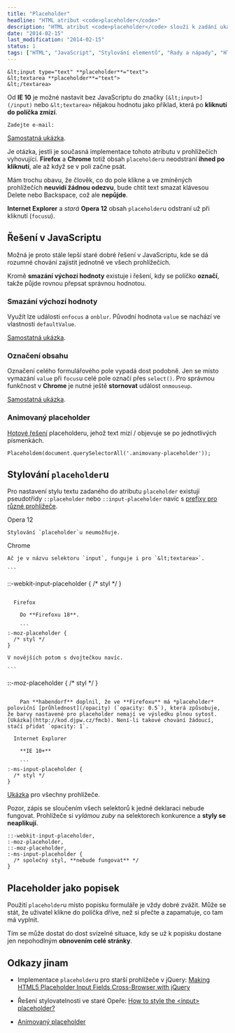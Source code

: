 ```yaml
---
title: "Placeholder"
headline: "HTML atribut <code>placeholder</code>"
description: "HTML atribut <code>placeholder</code> slouží k zadání ukázkové hodnoty do formulářového pole."
date: "2014-02-15"
last_modification: "2014-02-15"
status: 1
tags: ["HTML", "JavaScript", "Stylování elementů", "Rady a nápady", "HTML atributy"]
---
```


```
&lt;input type="text" **placeholder**="text">
&lt;textarea **placeholder**="text">
&lt;/textarea>
```

Od **IE 10** je možné nastavit bez JavaScriptu do značky `[&lt;input>](/input)` nebo `&lt;textarea>` nějakou hodnotu jako příklad, která po **kliknutí do políčka zmizí**.

    Zadejte e-mail: 

[Samostatná ukázka](http://kod.djpw.cz/rybb).

Je otázka, jestli je současná implementace tohoto atributu v prohlížečích vyhovující. **Firefox** a **Chrome** totiž obsah `placeholder`u neodstraní **ihned po kliknutí**, ale až když se v poli začne psát.

Mám trochu obavu, že člověk, co do pole klikne a ve zmíněných prohlížečích **neuvidí žádnou odezvu**, bude chtít text smazat klávesou Delete nebo Backspace, což ale **nepůjde**.

**Internet Explorer** a *stará* **Opera 12** obsah `placeholder`u odstraní už při kliknutí (`focus`u).

## Řešení v JavaScriptu

Možná je proto stále lepší staré dobré řešení v JavaScriptu, kde se dá rozumné chování zajistit jednotně ve všech prohlížečích.

Kromě **smazání výchozí hodnoty** existuje i řešení, kdy se políčko **označí**, takže půjde rovnou přepsat správnou hodnotou.

### Smazání výchozí hodnoty

Využít lze události `onfocus` a `onblur`. Původní hodnota `value` se nachází ve vlastnosti `defaultValue`.

[Samostatná ukázka](http://kod.djpw.cz/sybb).

### Označení obsahu

Označení celého formulářového pole vypadá dost podobně. Jen se místo vymazání `value` při `focus`u celé pole označí přes `select()`. Pro správnou funkčnost v **Chrome** je nutné ještě **stornovat** událost `onmouseup`.

[Samostatná ukázka](http://kod.djpw.cz/jgcb).

### Animovaný placeholder

[Hotové řešení](https://github.com/jackrugile/placeholdem) placeholderu, jehož text mizí / objevuje se po jednotlivých písmenkách.

    Placeholdem(document.querySelectorAll('.animovany-placeholder'));

## Stylování `placeholder`u

Pro nastavení stylu textu zadaného do atributu `placeholder` existují pseudotřídy `::placeholder` nebo `::input-placeholder` navíc s [prefixy pro různé prohlížeče](/css-prefixy).

  Opera 12
  
    Stylování `placeholder`u neumožňuje.

  Chrome
  
    Ač je v názvu selektoru `input`, funguje i pro `&lt;textarea>`.

    ```
::-webkit-input-placeholder {
  /* styl */
}
```

  Firefox
  
    Do **Firefoxu 18**.

    ```
:-moz-placeholder {
  /* styl */ 
}
```

    V novějších potom s dvojtečkou navíc.

    ```
**:**:-moz-placeholder {
  /* styl */ 
}
```

    Pan **habendorf** doplnil, že ve **Firefoxu** má *placeholder* poloviční [průhlednost](/opacity) (`opacity: 0.5`), která způsobuje, že barvy nastavené pro placeholder nemají ve výsledku plnou sytost. [Ukázka](http://kod.djpw.cz/fmcb). Není-li takové chování žádoucí, stačí přidat `opacity: 1`.

  Internet Explorer
  
    **IE 10+**

    ```
:-ms-input-placeholder {
  /* styl */ 
}
```

[Ukázka](http://kod.djpw.cz/vybb) pro všechny prohlížeče.

Pozor, zápis se sloučením všech selektorů k jedné deklaraci nebude fungovat. Prohlížeče si *vylámou zuby* na selektorech konkurence a **styly se neaplikují**.

```
::-webkit-input-placeholder, 
:-moz-placeholder, 
::-moz-placeholder, 
:-ms-input-placeholder {
  /* společný styl, **nebude fungovat** */ 
}
```

## Placeholder jako popisek

Použití `placeholder`u místo popisku formuláře je vždy dobré zvážit. Může se stát, že uživatel klikne do políčka dříve, než si přečte a zapamatuje, co tam má vyplnit.

Tím se může dostat do dost svízelné situace, kdy se už k popisku dostane jen nepohodlným **obnovením celé stránky**.

## Odkazy jinam

  - Implementace `placeholder`u pro starší prohlížeče v jQuery: [Making HTML5 Placeholder Input Fields Cross-Browser with jQuery](http://scotch.io/quick-tips/making-html5-placeholder-input-fields-cross-browser-with-jquery)

  - Řešení stylovatelnosti ve staré Opeře: [How to style the &lt;input> placeholder?](http://my.opera.com/community/forums/topic.dml?id=1279012&t=1392458099&page=1#comment11456462)

  - [Animovaný placeholder](http://placeholdem.jackrugile.com/)